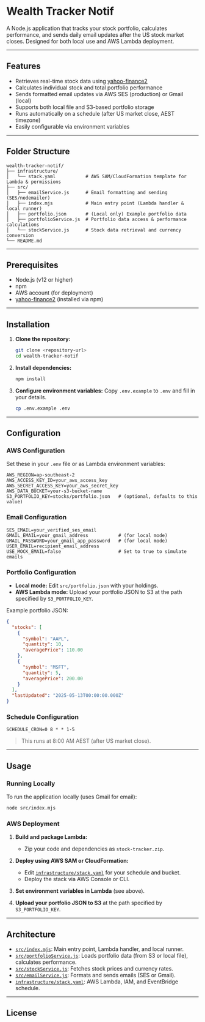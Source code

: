 # Wealth Tracker Notif

A Node.js application that tracks your stock portfolio, calculates performance, and sends daily email updates after the US stock market closes. Designed for both local use and AWS Lambda deployment.

---

## Features

- Retrieves real-time stock data using [yahoo-finance2](https://github.com/gadicc/node-yahoo-finance2)
- Calculates individual stock and total portfolio performance
- Sends formatted email updates via AWS SES (production) or Gmail (local)
- Supports both local file and S3-based portfolio storage
- Runs automatically on a schedule (after US market close, AEST timezone)
- Easily configurable via environment variables

---

## Folder Structure

```
wealth-tracker-notif/
├── infrastructure/
│   └── stack.yaml           # AWS SAM/CloudFormation template for Lambda & permissions
├── src/
│   ├── emailService.js      # Email formatting and sending (SES/nodemailer)
│   ├── index.mjs            # Main entry point (Lambda handler & local runner)
│   ├── portfolio.json       # (Local only) Example portfolio data
│   ├── portfolioService.js  # Portfolio data access & performance calculations
│   └── stockService.js      # Stock data retrieval and currency conversion
└── README.md
```

---

## Prerequisites

- Node.js (v12 or higher)
- npm
- AWS account (for deployment)
- [yahoo-finance2](https://github.com/gadicc/node-yahoo-finance2) (installed via npm)

---

## Installation

1. **Clone the repository:**
   ```bash
   git clone <repository-url>
   cd wealth-tracker-notif
   ```

2. **Install dependencies:**
   ```bash
   npm install
   ```

3. **Configure environment variables:**
   Copy `.env.example` to `.env` and fill in your details.
   ```bash
   cp .env.example .env
   ```

---

## Configuration

### AWS Configuration

Set these in your `.env` file or as Lambda environment variables:
```env
AWS_REGION=ap-southeast-2
AWS_ACCESS_KEY_ID=your_aws_access_key
AWS_SECRET_ACCESS_KEY=your_aws_secret_key
AWS_DATA_BUCKET=your-s3-bucket-name
S3_PORTFOLIO_KEY=stocks/portfolio.json   # (optional, defaults to this value)
```

### Email Configuration

```env
SES_EMAIL=your_verified_ses_email
GMAIL_EMAIL=your_gmail_address           # (for local mode)
GMAIL_PASSWORD=your_gmail_app_password   # (for local mode)
USER_EMAIL=recipient_email_address
USE_MOCK_EMAIL=false                     # Set to true to simulate emails
```

### Portfolio Configuration

- **Local mode:** Edit `src/portfolio.json` with your holdings.
- **AWS Lambda mode:** Upload your portfolio JSON to S3 at the path specified by `S3_PORTFOLIO_KEY`.

Example portfolio JSON:
```json
{
  "stocks": [
    {
      "symbol": "AAPL",
      "quantity": 10,
      "averagePrice": 110.00
    },
    {
      "symbol": "MSFT",
      "quantity": 5,
      "averagePrice": 200.00
    }
  ],
  "lastUpdated": "2025-05-13T00:00:00.000Z"
}
```

### Schedule Configuration

```env
SCHEDULE_CRON=0 8 * * 1-5
```
> This runs at 8:00 AM AEST (after US market close).

---

## Usage

### Running Locally

To run the application locally (uses Gmail for email):
```bash
node src/index.mjs
```

### AWS Deployment

1. **Build and package Lambda:**
   - Zip your code and dependencies as `stock-tracker.zip`.

2. **Deploy using AWS SAM or CloudFormation:**
   - Edit [`infrastructure/stack.yaml`](infrastructure/stack.yaml) for your schedule and bucket.
   - Deploy the stack via AWS Console or CLI.

3. **Set environment variables in Lambda** (see above).

4. **Upload your portfolio JSON to S3** at the path specified by `S3_PORTFOLIO_KEY`.

---

## Architecture

- [`src/index.mjs`](src/index.mjs): Main entry point, Lambda handler, and local runner.
- [`src/portfolioService.js`](src/portfolioService.js): Loads portfolio data (from S3 or local file), calculates performance.
- [`src/stockService.js`](src/stockService.js): Fetches stock prices and currency rates.
- [`src/emailService.js`](src/emailService.js): Formats and sends emails (SES or Gmail).
- [`infrastructure/stack.yaml`](infrastructure/stack.yaml): AWS Lambda, IAM, and EventBridge schedule.

---

## License